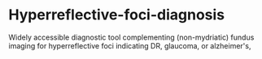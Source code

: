 # Hyperreflective-foci-diagnosis
Widely accessible diagnostic tool complementing (non-mydriatic) fundus imaging for hyperreflective foci indicating DR, glaucoma, or alzheimer's,
